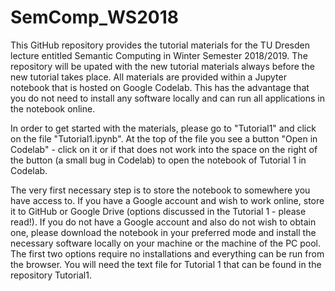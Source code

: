 # SemComp_WS2018
This GitHub repository provides the tutorial materials for the TU Dresden lecture entitled Semantic Computing in Winter Semester 2018/2019. The repository will be upated with the new tutorial materials always before the new tutorial takes place. All materials are provided within a Jupyter notebook that is hosted on Google Codelab. This has the advantage that you do not need to install any software locally and can run all applications in the notebook online. 

In order to get started with the materials, please go to "Tutorial1" and click on the file "Tutorial1.ipynb". At the top of the file you see a button "Open in Codelab" - click on it or if that does not work into the space on the right of the button (a small bug in Codelab) to open the notebook of Tutorial 1 in Codelab. 

The very first necessary step is to store the notebook to somewhere you have access to. If you have a Google account and wish to work online, store it to GitHub or Google Drive (options discussed in the Tutorial 1 - please read!). If you do not have a Google account and also do not wish to obtain one, please download the notebook in your preferred mode and install the necessary software locally on your machine or the machine of the PC pool. The first two options require no installations and everything can be run from the browser. You will need the text file for Tutorial 1 that can be found in the repository Tutorial1. 
